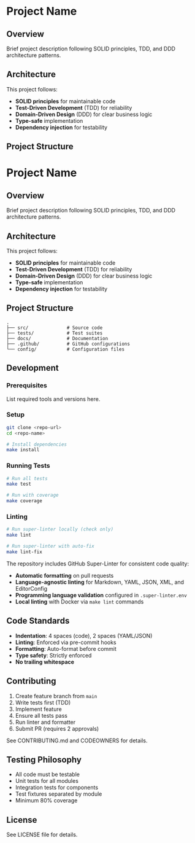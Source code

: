 # Project Name

## Overview

Brief project description following SOLID principles, TDD, and DDD architecture patterns.

## Architecture

This project follows:
- **SOLID principles** for maintainable code
- **Test-Driven Development** (TDD) for reliability
- **Domain-Driven Design** (DDD) for clear business logic
- **Type-safe** implementation
- **Dependency injection** for testability

## Project Structure

# Project Name

## Overview

Brief project description following SOLID principles, TDD, and DDD architecture patterns.

## Architecture

This project follows:

- **SOLID principles** for maintainable code
- **Test-Driven Development** (TDD) for reliability
- **Domain-Driven Design** (DDD) for clear business logic
- **Type-safe** implementation
- **Dependency injection** for testability

## Project Structure

```text
.
├── src/              # Source code
├── tests/            # Test suites
├── docs/             # Documentation
├── .github/          # GitHub configurations
└── config/           # Configuration files
```

## Development

### Prerequisites

List required tools and versions here.

### Setup

```bash
git clone <repo-url>
cd <repo-name>

# Install dependencies
make install
```

### Running Tests

```bash
# Run all tests
make test

# Run with coverage
make coverage
```

### Linting

```bash
# Run super-linter locally (check only)
make lint

# Run super-linter with auto-fix
make lint-fix
```

The repository includes GitHub Super-Linter for consistent code quality:
- **Automatic formatting** on pull requests
- **Language-agnostic linting** for Markdown, YAML, JSON, XML, and EditorConfig
- **Programming language validation** configured in `.super-linter.env`
- **Local linting** with Docker via `make lint` commands

## Code Standards

- **Indentation**: 4 spaces (code), 2 spaces (YAML/JSON)
- **Linting**: Enforced via pre-commit hooks
- **Formatting**: Auto-format before commit
- **Type safety**: Strictly enforced
- **No trailing whitespace**

## Contributing

1. Create feature branch from `main`
2. Write tests first (TDD)
3. Implement feature
4. Ensure all tests pass
5. Run linter and formatter
6. Submit PR (requires 2 approvals)

See CONTRIBUTING.md and CODEOWNERS for details.

## Testing Philosophy

- All code must be testable
- Unit tests for all modules
- Integration tests for components
- Test fixtures separated by module
- Minimum 80% coverage

## License

See LICENSE file for details.
